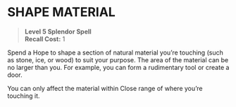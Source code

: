 ﻿---
tags:
  - Ability
  - CharacterOption
name: 'SHAPE MATERIAL'
level: 5
domain: 'Splendor'
type: 'Spell'
recall: '1'
description: 'Spend a Hope to shape a section of natural material you’re touching (such as stone, ice, or wood) to suit your purpose. The area of the material can be no larger than you. For example, you can form a rudimentary tool or create a door.

You can only affect the material within Close range of where you’re touching it.'
---
# SHAPE MATERIAL

> **Level 5 Splendor Spell**  
> **Recall Cost:** 1

Spend a Hope to shape a section of natural material you’re touching (such as stone, ice, or wood) to suit your purpose. The area of the material can be no larger than you. For example, you can form a rudimentary tool or create a door.

You can only affect the material within Close range of where you’re touching it.
